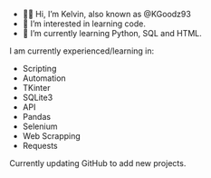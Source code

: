 - 👋🏾 Hi, I’m Kelvin, also known as @KGoodz93
- 👀 I’m interested in learning code.
- 🌱 I’m currently learning Python, SQL and HTML.

I am currently experienced/learning in:

- Scripting
- Automation
- TKinter
- SQLite3
- API
- Pandas
- Selenium
- Web Scrapping
- Requests

Currently updating GitHub to add new projects.

<!---
KGoodz93/KGoodz93 is a ✨ special ✨ repository because its `README.md` (this file) appears on your GitHub profile.
You can click the Preview link to take a look at your changes.
--->

